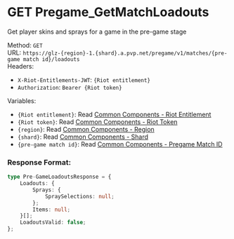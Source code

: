<!--

This file is automatically generated!
Do not edit it directly!
See https://github.com/techchrism/valorant-api-docs/blob/trunk/contributing.md for more information.

-->

# GET Pregame_GetMatchLoadouts

Get player skins and sprays for a game in the pre-game stage  


Method: `GET`  
URL: `https://glz-{region}-1.{shard}.a.pvp.net/pregame/v1/matches/{pre-game match id}/loadouts`  
Headers:
 - `X-Riot-Entitlements-JWT`: `{Riot entitlement}`
 - `Authorization`: `Bearer {Riot token}`

Variables:
 - `{Riot entitlement}`: Read [Common Components - Riot Entitlement](../common-components.md#riot-entitlement)
 - `{Riot token}`: Read [Common Components - Riot Token](../common-components.md#riot-token)
 - `{region}`: Read [Common Components - Region](../common-components.md#region)
 - `{shard}`: Read [Common Components - Shard](../common-components.md#shard)
 - `{pre-game match id}`: Read [Common Components - Pregame Match ID](../common-components.md#pregame-match-id)


### Response Format:
```ts
type Pre-GameLoadoutsResponse = {
    Loadouts: {
        Sprays: {
            SpraySelections: null;
        };
        Items: null;
    }[];
    LoadoutsValid: false;
};
```
